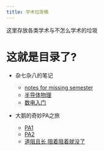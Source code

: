 ```yaml
---
title: 学术垃圾桶
---
```

这里存放各类学术与不怎么学术的垃圾


# 这就是目录了?
- 杂七杂八的笔记
  - [notes for missing semester](./_posts/notes/2024-11-15-nms.html)
  - [半导体物理](./_posts/2024-11-27-TODO.html)
  - [数电入门](./_posts/notes/digit/2024-11-27-digit.html)
  
- 大鹅的奇妙PA之旅
  - [PA1](./_posts/pa/2024-11-15-pa1.html)
  - [PA2](./_posts/pa/2024-11-27-pa2.html)
  - [道阻且长,阻着阻着就没了](./_posts/2024-11-27-TODO.html)
